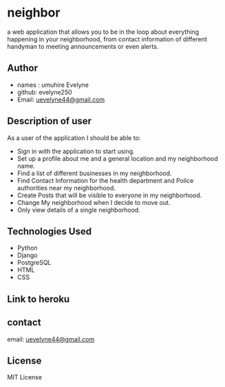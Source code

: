 # neighbor
a web application that allows you to be in the loop about everything happening in your neighborhood, from contact information of different handyman to meeting announcements or even alerts.

## Author
* names : umuhire Evelyne
* github: evelyne250
* Email: uevelyne44@gmail.com

## Description of user 
As a user of the application I should be able to:
* Sign in with the application to start using.
* Set up a profile about me and a general location and my neighborhood name.
* Find a list of different businesses in my neighborhood.
* Find Contact Information for the health department and Police authorities near my neighborhood.
* Create Posts that will be visible to everyone in my neighborhood.
* Change My neighborhood when I decide to move out.
* Only view details of a single neighborhood.

## Technologies Used
* Python
* Django
* PostgreSQL
* HTML
* CSS

## Link to heroku

## contact
email: uevelyne44@gmail.com

## License 

MIT License
